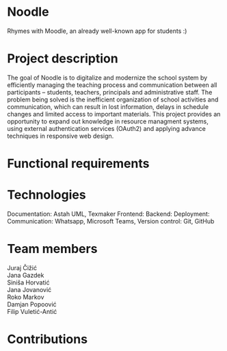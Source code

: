 # Noodle
Rhymes with Moodle, an already well-known app for students :)
# Project description 
The goal of Noodle is to digitalize and modernize the school system by efficiently managing the teaching process and communication between all participants – students, teachers, principals and administrative staff. The problem being solved is the inefficient organization of school activities and communication, which can result in lost information, delays in schedule changes and limited access to important materials. This project provides an opportunity to expand out knowledge in resource managment systems, using external authentication services (OAuth2) and applying advance techniques in responsive web design. 
# Functional requirements

# Technologies
Documentation: Astah UML, Texmaker
Frontend:
Backend:
Deployment:
Communication: Whatsapp, Microsoft Teams, 
Version control: Git, GitHub
# Team members
Juraj Čižić<br/>Jana Gazdek<br/>Siniša Horvatić<br/>Jana Jovanović<br/>Roko Markov<br/>Damjan Popoović<br/>Filip Vuletić-Antić

# Contributions
